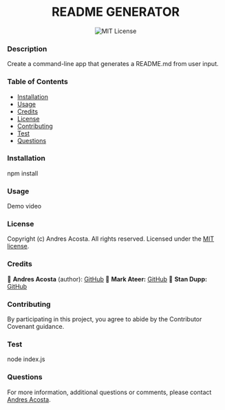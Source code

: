 <h1 align="center"> README GENERATOR </h1> 

<div align="center"> 

![MIT License](https://img.shields.io/apm/l/atomic-design-ui.svg?)
</div>
  
### Description
Create a command-line app that generates a README.md from user input.

### Table of Contents

  * [Installation](#installation)
  * [Usage](#usage)
  * [Credits](#credits)
  * [License](#license)
  * [Contributing](#contributing)
  * [Test](#test)
  * [Questions](#questions)

### Installation
npm install

### Usage
Demo video

### License

Copyright (c) Andres Acosta. All rights reserved.
Licensed under the [MIT license](LICENSE.md).

### Credits

👤 **Andres Acosta** (author): [GitHub](https://github.com/acosta-andres-r)
👤 **Mark Ateer:** [GitHub](https://github.com/mark-ateer)
👤 **Stan Dupp:** [GitHub](https://github.com/stan-dupp)

### Contributing
By participating in this project, you agree to abide by the Contributor Covenant guidance.

### Test
node index.js

### Questions
 For more information, additional questions or comments, please contact [Andres Acosta](https://github.com/acosta-andres-r).

